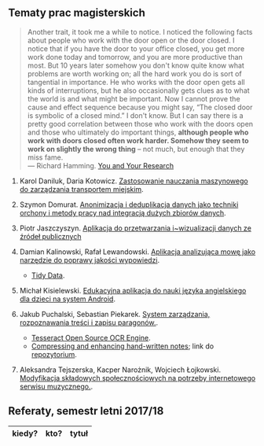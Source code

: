 ## Tematy prac magisterskich

> Another trait, it took me a while to notice. I noticed the following
> facts about people who work with the door open or the door closed. I
> notice that if you have the door to your office closed, you get more
> work done today and tomorrow, and you are more productive than
> most. But 10 years later somehow you don't know quite know what
> problems are worth working on; all the hard work you do is sort of
> tangential in importance. He who works with the door open gets all
> kinds of interruptions, but he also occasionally gets clues as to what
> the world is and what might be important. Now I cannot prove the cause
> and effect sequence because you might say, “The closed door is
> symbolic of a closed mind.” I don't know. But I can say there is a
> pretty good correlation between those who work with the doors open and
> those who ultimately do important things, **although people who work
> with doors closed often work harder. Somehow they seem to work on
> slightly the wrong thing** – not much, but enough that they miss fame.<br>
> — Richard Hamming. [You and Your Research](http://www.cs.virginia.edu/~robins/YouAndYourResearch.html)

1. Karol Daniluk, Daria Kotowicz.
[Zastosowanie nauczania maszynowego do zarządzania transportem miejskim](https://github.com/dkotowicz/praca_magisterska).

1. Szymon Domurat.
[Anonimizacja i deduplikacja danych jako techniki orchony i metody pracy nad integracją dużych zbiorów danych](https://github.com/sdomurat/mgr).

1. Piotr Jaszczyszyn.
[Aplikacja do przetwarzania i~wizualizacji danych ze źródeł publicznych](https://github.com/pjaszczyszyn/mgr)

1. Damian Kalinowski, Rafał Lewandowski.
[Aplikacja analizująca mowę jako narzędzie do poprawy jakości wypowiedzi](https://github.com/lafreak/mgr).

    * [Tidy Data](https://www.jstatsoft.org/article/view/v059i10/v59i10.pdf).

1. Michał Kisielewski. [Edukacyjna aplikacja do nauki języka angielskiego dla dzieci na system Android](https://github.com/zyng/pracamgr).

1. Jakub Puchalski, Sebastian Piekarek.
[System zarządzania, rozpoznawania treści i zapisu paragonów.](https://github.com/RPuchacz/Seminarium.git).

    * [Tesseract Open Source OCR Engine](https://github.com/tesseract-ocr/tesseract).
    * [Compressing and enhancing hand-written notes](https://mzucker.github.io/2016/09/20/noteshrink.html); link do [repozytorium](https://github.com/delneg/noteshrinker-django).

1. Aleksandra Tejszerska, Kacper Narożnik, Wojciech Łojkowski.
[Modyfikacja składowych społecznościowych na potrzeby internetowego serwisu muzycznego.](https://github.com/wlojkowski/Praca_Magisterska).


## Referaty, semestr letni 2017/18

| kiedy?     | kto?            | tytuł |
| :--------- | :-------------- | :---- |
